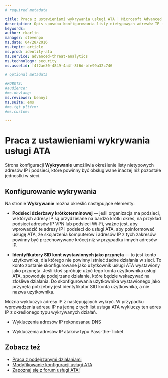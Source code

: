 ```yaml
---
# required metadata

title: Praca z ustawieniami wykrywania usługi ATA | Microsoft Advanced Threat Analytics
description: Opis sposobu konfigurowania listy nietypowych adresów IP i podsieci, które powinny być obsługiwane inaczej niż pozostałe jednostki w sieci.
keywords:
author: rkarlin
manager: stevenpo
ms.date: 04/28/2016
ms.topic: article
ms.prod: identity-ata
ms.service: advanced-threat-analytics
ms.technology: security
ms.assetid: f4f2ae30-4849-4a4f-8f6d-bfe99a32c746

# optional metadata

#ROBOTS:
#audience:
#ms.devlang:
ms.reviewer: bennyl
ms.suite: ems
#ms.tgt_pltfrm:
#ms.custom:

---
```


# Praca z ustawieniami wykrywania usługi ATA
Strona konfiguracji **Wykrywanie** umożliwia określenie listy nietypowych adresów IP i podsieci, które powinny być obsługiwane inaczej niż pozostałe jednostki w sieci.

## Konfigurowanie wykrywania
Na stronie **Wykrywanie** można określić następujące elementy:

-   **Podsieci dzierżawy krótkoterminowej** — jeśli organizacja ma podsieci, w których adresy IP są przydzielane na bardzo krótki okres, na przykład podsieci adresów IP VPN lub podsieci Wi-Fi, ważne jest, aby wprowadzić te adresy IP i podsieci do usługi ATA, aby poinformować usługę ATA, że skojarzenia komputerów i adresów IP z tych zakresów powinny być przechowywane krócej niż w przypadku innych adresów IP.

-   **Identyfikatory SID kont wystawionych jako przynęta** — to jest konto użytkownika, dla którego nie powinny istnieć żadne działania w sieci. To konto zostanie skonfigurowane jako użytkownik usługi ATA wystawiony jako przynęta. Jeśli ktoś spróbuje użyć tego konta użytkownika usługi ATA, spowoduje podejrzane działanie, które będzie wskazywać na złośliwe działania. Do skonfigurowania użytkownika wystawionego jako przynęta potrzebny jest identyfikator SID konta użytkownika, a nie nazwa użytkownika.

Można wykluczyć adresy IP z następujących wykryć. W przypadku wprowadzenia adresu IP na jedną z tych list usługa ATA wykluczy ten adres IP z określonego typu wykrywanych działań.

-   Wykluczenia adresów IP rekonesansu DNS

-   Wykluczenia adresów IP ataków typu Pass-the-Ticket

## Zobacz też
- [Praca z podejrzanymi działaniami](working-with-suspicious-activities.md)
- [Modyfikowanie konfiguracji usługi ATA](modifying-ata-configuration.md)
- [Zapoznaj się z forum usługi ATA!](https://social.technet.microsoft.com/Forums/security/en-US/home?forum=mata)


<!--HONumber=May16_HO1-->


